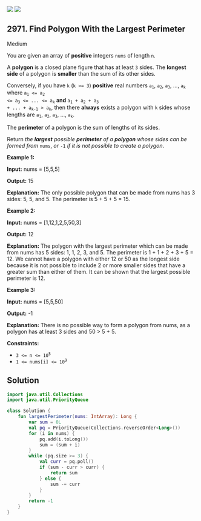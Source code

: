 [![](https://img.shields.io/github/stars/javadev/LeetCode-in-Kotlin?label=Stars&style=flat-square)](https://github.com/javadev/LeetCode-in-Kotlin)
[![](https://img.shields.io/github/forks/javadev/LeetCode-in-Kotlin?label=Fork%20me%20on%20GitHub%20&style=flat-square)](https://github.com/javadev/LeetCode-in-Kotlin/fork)

## 2971\. Find Polygon With the Largest Perimeter

Medium

You are given an array of **positive** integers `nums` of length `n`.

A **polygon** is a closed plane figure that has at least `3` sides. The **longest side** of a polygon is **smaller** than the sum of its other sides.

Conversely, if you have `k` (`k >= 3`) **positive** real numbers <code>a<sub>1</sub></code>, <code>a<sub>2</sub></code>, <code>a<sub>3</sub></code>, ..., <code>a<sub>k</sub></code> where <code>a<sub>1</sub> <= a<sub>2</sub> <= a<sub>3</sub> <= ... <= a<sub>k</sub></code> **and** <code>a<sub>1</sub> + a<sub>2</sub> + a<sub>3</sub> + ... + a<sub>k-1</sub> > a<sub>k</sub></code>, then there **always** exists a polygon with `k` sides whose lengths are <code>a<sub>1</sub></code>, <code>a<sub>2</sub></code>, <code>a<sub>3</sub></code>, ..., <code>a<sub>k</sub></code>.

The **perimeter** of a polygon is the sum of lengths of its sides.

Return _the **largest** possible **perimeter** of a **polygon** whose sides can be formed from_ `nums`, _or_ `-1` _if it is not possible to create a polygon_.

**Example 1:**

**Input:** nums = [5,5,5]

**Output:** 15

**Explanation:** The only possible polygon that can be made from nums has 3 sides: 5, 5, and 5. The perimeter is 5 + 5 + 5 = 15.

**Example 2:**

**Input:** nums = [1,12,1,2,5,50,3]

**Output:** 12

**Explanation:** The polygon with the largest perimeter which can be made from nums has 5 sides: 1, 1, 2, 3, and 5. The perimeter is 1 + 1 + 2 + 3 + 5 = 12. We cannot have a polygon with either 12 or 50 as the longest side because it is not possible to include 2 or more smaller sides that have a greater sum than either of them. It can be shown that the largest possible perimeter is 12.

**Example 3:**

**Input:** nums = [5,5,50]

**Output:** -1

**Explanation:** There is no possible way to form a polygon from nums, as a polygon has at least 3 sides and 50 > 5 + 5.

**Constraints:**

*   <code>3 <= n <= 10<sup>5</sup></code>
*   <code>1 <= nums[i] <= 10<sup>9</sup></code>

## Solution

```kotlin
import java.util.Collections
import java.util.PriorityQueue

class Solution {
    fun largestPerimeter(nums: IntArray): Long {
        var sum = 0L
        val pq = PriorityQueue(Collections.reverseOrder<Long>())
        for (i in nums) {
            pq.add(i.toLong())
            sum = (sum + i)
        }
        while (pq.size >= 3) {
            val curr = pq.poll()
            if (sum - curr > curr) {
                return sum
            } else {
                sum -= curr
            }
        }
        return -1
    }
}
```